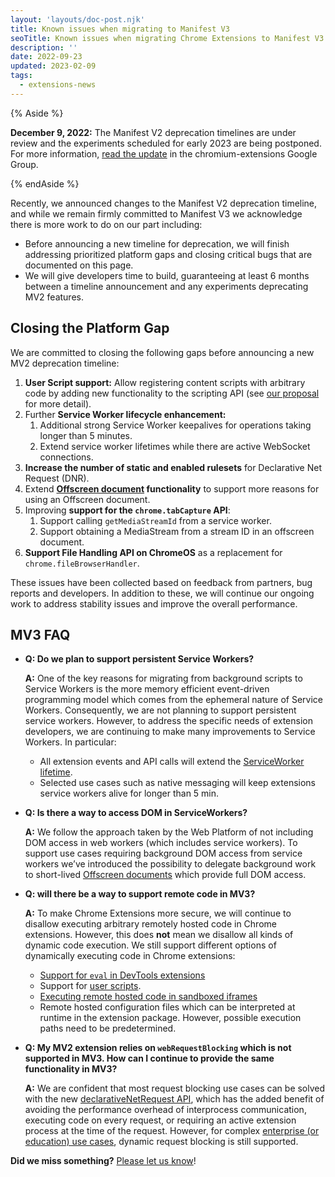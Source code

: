 ```yaml
---
layout: 'layouts/doc-post.njk'
title: Known issues when migrating to Manifest V3
seoTitle: Known issues when migrating Chrome Extensions to Manifest V3
description: ''
date: 2022-09-23
updated: 2023-02-09
tags:
  - extensions-news
---
```


{% Aside %}

**December 9, 2022:** The Manifest V2 deprecation timelines are under review and the experiments scheduled for early 2023 are being postponed. For more information, [read the update](https://groups.google.com/u/1/a/chromium.org/g/chromium-extensions/c/zQ77HkGmK9E) in the chromium-extensions Google Group.

{% endAside %}

Recently, we announced changes to the Manifest V2 deprecation timeline, and while we remain firmly committed to Manifest V3 we acknowledge there is more work to do on our part including: 

*   Before announcing a new timeline for deprecation, we will finish addressing prioritized platform gaps and closing critical bugs that are documented on this page.
*   We will give developers time to build, guaranteeing at least 6 months between a timeline announcement and any experiments deprecating MV2 features.

## Closing the Platform Gap

We are committed to closing the following gaps before announcing a new MV2 deprecation timeline:

1. **User Script support:**  Allow registering content scripts with arbitrary code by adding new functionality to the scripting API (see [our proposal](https://github.com/w3c/webextensions/blob/main/proposals/user-scripts-api.md) for more detail).
1. Further **Service Worker lifecycle enhancement:** 
    1. Additional strong Service Worker keepalives for operations taking longer than 5 minutes.
    1. Extend service worker lifetimes while there are active WebSocket connections.
1. **Increase the number of static and enabled rulesets** for Declarative Net Request (DNR).
1. Extend **[Offscreen document](/docs/extensions/reference/offscreen/) functionality** to support more reasons for using an Offscreen document.
1. Improving **support for the `chrome.tabCapture` API**:
    1. Support calling `getMediaStreamId` from a service worker.
    1. Support obtaining a MediaStream from a stream ID in an offscreen document.
1. **Support File Handling API on ChromeOS** as a replacement for `chrome.fileBrowserHandler`.

These issues have been collected based on feedback from partners, bug reports and developers. In addition to these, we will continue our ongoing work to address stability issues and improve the overall performance. 

## MV3 FAQ 

*   **Q: Do we plan to support persistent Service Workers?**

    **A:** One of the key reasons for migrating from background scripts to Service Workers is the more memory efficient event-driven programming model which comes from the ephemeral nature of Service Workers. Consequently, we are not planning to support persistent service workers. However, to address the specific needs of extension developers, we are continuing to make many improvements to Service Workers. In particular:

    *   All extension events and API calls will extend the [ServiceWorker lifetime](/docs/extensions/mv3/service_workers/service-worker-lifecycle/). 
    *   Selected use cases such as native messaging will keep extensions service workers alive for longer than 5 min. 

*   **Q: Is there a way to access DOM in ServiceWorkers?**

    **A:** We follow the approach taken by the Web Platform of not including DOM access in web workers (which includes service workers). To support use cases requiring background DOM access from service workers we’ve introduced the possibility to delegate background work to short-lived [Offscreen documents](/docs/extensions/reference/offscreen/) which provide full DOM access.

*   **Q: will there be a way to support remote code in MV3?**

    **A:** To make Chrome Extensions more secure, we will continue to disallow executing arbitrary remotely hosted code in Chrome extensions. However, this does **not** mean we disallow all kinds of dynamic code execution. We still support different options of dynamically executing code in Chrome extensions:

    *   [Support for `eval` in DevTools extensions](/docs/extensions/reference/devtools_inspectedWindow/#method-eval) 
    *   Support for [user scripts](https://github.com/w3c/webextensions/blob/main/proposals/user-scripts-api.md).
    *   [Executing remote hosted code in sandboxed iframes](/docs/extensions/mv3/sandboxingEval/) 
    *   Remote hosted configuration files which can be interpreted at runtime in the extension package. However, possible execution paths need to be predetermined. 

*   **Q: My MV2 extension relies on `webRequestBlocking` which is not supported in MV3.  How can I continue to provide the same functionality in MV3?**

    **A:** We are confident that most request blocking use cases can be solved with the new [declarativeNetRequest API](/docs/extensions/reference/declarativeNetRequest/), which has the added benefit of avoiding the performance overhead of interprocess communication, executing code on every request, or requiring an active extension process at the time of the request. However, for complex [enterprise (or education) use cases](https://support.google.com/chrome/a/answer/9296680?hl=en), dynamic request blocking is still supported.

**Did we miss something?** [Please let us know](https://groups.google.com/a/chromium.org/g/chromium-extensions)!

